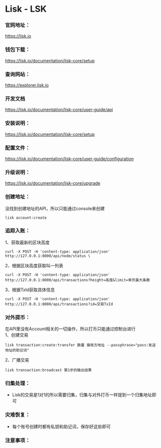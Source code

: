 # Lisk - LSK

### 官网地址：
https://lisk.io

### 钱包下载：
https://lisk.io/documentation/lisk-core/setup

### 查询网站：
https://explorer.lisk.io

### 开发文档
https://lisk.io/documentation/lisk-core/user-guide/api

### 安装说明：
https://lisk.io/documentation/lisk-core/setup

### 配置文件：
https://lisk.io/documentation/lisk-core/user-guide/configuration

### 升级说明：
https://lisk.io/documentation/lisk-core/upgrade

### 创建地址：
没找到创建地址的API，所以只能通过console来创建
```
lisk account:create
```

### 追踪入账：
1、获取最新的区块高度
```
curl -X POST -H 'content-type: application/json' http://127.0.0.1:8000/api/node/status \
```
2、根据区块高度获取叫一列表
```
curl -X POST -H 'content-type: application/json' http://127.0.0.1:8000/api/transactions?height=高度&limit=单页最大条数
```
3、根据TxId获取具体信息
```
curl -X POST -H 'content-type: application/json' http://127.0.0.1:8000/api/transactions?id=交易TxId
```

### 对外提币：
在API里没有Account相关的一切操作，所以打币只能通过控制台进行  
1、创建交易
```
lisk transaction:create:transfer 数量 接收方地址 --passphrase="pass:发送地址的助记词"
```
2、广播交易
```
lisk transaction:broadcast 第1步的输出结果
```

### 归集处理：
* Lisk的交易是1对1的所以需要归集，归集与对外打币一样提到一个归集地址即可

### 灾难恢复：
* 每个账号创建时都有私钥和助记词，保存好这些即可

### 注意事项：
